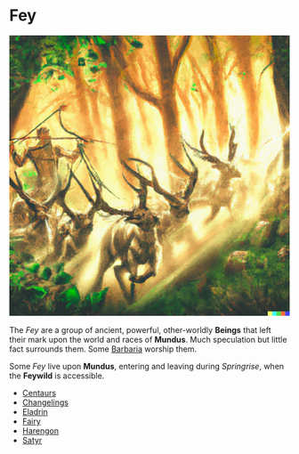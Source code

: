 # Fey

![The Wild Hunt](images/wild-hunt.png)

The *Fey* are a group of ancient, powerful, other-worldly **Beings** that left their mark upon the world and races of **Mundus**. Much speculation but little fact surrounds them. Some [Barbaria](barbaria.md) worship them.

Some *Fey* live upon **Mundus**, entering and leaving during *Springrise*, when the **Feywild** is accessible.

- [Centaurs]
- [Changelings]
- [Eladrin]
- [Fairy]
- [Harengon]
- [Satyr]

[Centaurs]: https://www.dndbeyond.com/races/1026381-centaur
[Changelings]: https://www.dndbeyond.com/races/1026382-changeling
[Eladrin]: https://www.dndbeyond.com/races/1026386-eladrin
[Fairy]: https://www.dndbeyond.com/races/814913-fairy
[Harengon]: https://www.dndbeyond.com/races/814914-harengon
[Satyr]: https://www.dndbeyond.com/races/1026399-satyr
